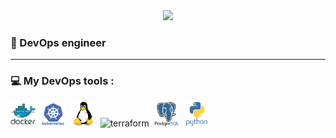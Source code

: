 <div id="header" align="center">
  <img src="https://media.giphy.com/media/Vbn7PUTxaB6dVnVa2h/giphy.gif" width="300"/>
</div>

### 🧔 DevOps engineer 

---

### 💻 My DevOps tools :
<div>
  <img src="https://raw.githubusercontent.com/devicons/devicon/2ae2a900d2f041da66e950e4d48052658d850630/icons/docker/docker-original-wordmark.svg" title="docker" alt="docker" width="40" height="40"/>&nbsp;
    <img src="https://raw.githubusercontent.com/devicons/devicon/2ae2a900d2f041da66e950e4d48052658d850630/icons/kubernetes/kubernetes-plain-wordmark.svg" title="kubernetes" alt="kubernetes" width="40" height="40"/>&nbsp;
      <img src="https://raw.githubusercontent.com/devicons/devicon/2ae2a900d2f041da66e950e4d48052658d850630/icons/linux/linux-original.svg" title="linux" alt="linux" width="40" height="40"/>&nbsp;
      <img src="https://www.vectorlogo.zone/logos/terraformio/terraformio-ar21.svg" title="terraform" alt="terraform" width="100" height="50"/>&nbsp;
            <img src="https://raw.githubusercontent.com/devicons/devicon/2ae2a900d2f041da66e950e4d48052658d850630/icons/postgresql/postgresql-original-wordmark.svg" title="linux" alt="linux" width="40" height="40"/>&nbsp;
            <img src="https://raw.githubusercontent.com/devicons/devicon/2ae2a900d2f041da66e950e4d48052658d850630/icons/python/python-original-wordmark.svg" title="linux" alt="linux" width="40" height="40"/>&nbsp;      

</div>

